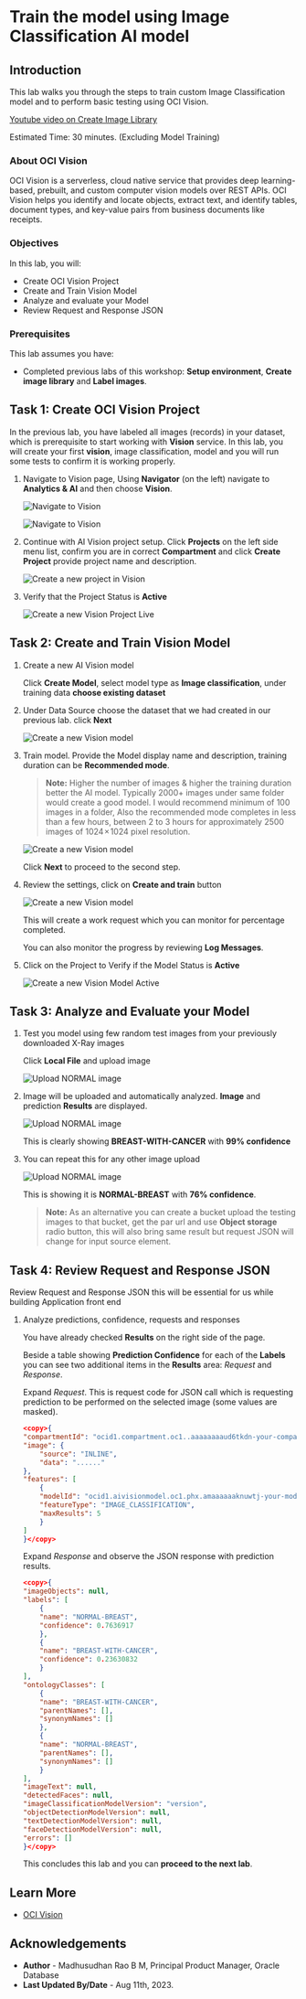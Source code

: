 # Train the model using Image Classification AI model

## Introduction

This lab walks you through the steps to train custom Image Classification model and to perform basic testing using OCI Vision.

[Youtube video on Create Image Library](youtube:Y3xsaFSwRmA:large)

Estimated Time: 30 minutes.  (Excluding Model Training)

### About OCI Vision

OCI Vision is a serverless, cloud native service that provides deep learning-based, prebuilt, and custom computer vision models over REST APIs. OCI Vision helps you identify and locate objects, extract text, and identify tables, document types, and key-value pairs from business documents like receipts.

### Objectives

In this lab, you will:
 
* Create OCI Vision Project
* Create and Train Vision Model
* Analyze and evaluate your Model
* Review Request and Response JSON

### Prerequisites

This lab assumes you have:

* Completed previous labs of this workshop: **Setup environment**, **Create image library** and **Label images**.

## Task 1: Create OCI Vision Project

In the previous lab, you have labeled all images (records) in your dataset, which is prerequisite to start working with **Vision** service. In this lab, you will create your first **vision**, image classification, model and you will run some tests to confirm it is working properly.

1. Navigate to Vision page, Using **Navigator** (on the left) navigate to **Analytics & AI** and then choose **Vision**.

    ![Navigate to Vision](images/navigate-to-vision.png " ")

    ![Navigate to Vision](images/navigate-to-vision-2.png " ")
 
2. Continue with AI Vision project setup. Click **Projects** on the left side menu list, confirm you are in correct **Compartment** and click **Create Project** provide project name and description.

    ![Create a new project in Vision](images/create-bc-project.png " ")

3. Verify that the Project Status is **Active**

    ![Create a new Vision Project Live](images/project-live.png " ")
 
## Task 2: Create and Train Vision Model
 
1. Create a new AI Vision model
 
    Click **Create Model**, select model type as **Image classification**, under training data **choose existing dataset**

2. Under Data Source choose the dataset that we had created in our previous lab. click **Next**

    ![Create a new Vision model](images/select-data.png " ")

3. Train model. Provide the Model display name and description, training duration can be **Recommended mode**. 
    
    > **Note:** Higher the number of images & higher the training duration better the AI model. Typically 2000+ images under same folder would create a good model. I would recommend minimum of 100 images in a folder, Also the recommended mode completes in less than a few hours, between 2 to 3 hours for approximately 2500 images of 1024 × 1024 pixel resolution.  

    ![Create a new Vision model](images/train-model-bc.png " ")

    Click **Next** to proceed to the second step.

4. Review the settings, click on **Create and train** button

    ![Create a new Vision model](images/review-data.png " ")

    This will create a work request which you can monitor for percentage completed.
    
    You can also monitor the progress by reviewing **Log Messages**.

5. Click on the Project to Verify if the Model Status is **Active**

    ![Create a new Vision Model Active](images/model-live-active.png " ")
   
## Task 3: Analyze and Evaluate your Model

1. Test you model using few random test images from your previously downloaded X-Ray images 
 
    Click **Local File** and upload image

    ![Upload NORMAL image](images/bc-review-1.png " ")

2. Image will be uploaded and automatically analyzed. **Image** and prediction **Results** are displayed.  

     ![Upload NORMAL image](images/bc-review-2.png " ")

    This is clearly showing **BREAST\-WITH\-CANCER** with **99% confidence**
  
3. You can repeat this for any other image upload 

    ![Upload NORMAL image](images/bc-review-3.png " ")

    This is showing it is **NORMAL\-BREAST** with **76% confidence**.
 
    > **Note:**  As an alternative you can create a bucket upload the testing images to that bucket, get the par url and use **Object storage** radio button, this will also bring same result but request JSON will change for input source element.
 
## Task 4: Review Request and Response JSON

Review Request and Response JSON this will be essential for us while building Application front end

1. Analyze predictions, confidence, requests and responses

    You have already checked **Results** on the right side of the page. 

    Beside a table showing **Prediction Confidence** for each of the **Labels** you can see two additional items in the **Results** area: *Request* and *Response*.

    Expand *Request*. This is request code for JSON call which is requesting prediction to be performed on the selected image (some values are masked).

    ```json
    <copy>{
    "compartmentId": "ocid1.compartment.oc1..aaaaaaaaud6tkdn-your-comparment-ocid-4viqyneyroixcmj54u32q",
    "image": {
        "source": "INLINE",
        "data": "......"
    },
    "features": [
        {
        "modelId": "ocid1.aivisionmodel.oc1.phx.amaaaaaaknuwtj-your-model-id-yaxywphmazehr5ora75wq",
        "featureType": "IMAGE_CLASSIFICATION",
        "maxResults": 5
        }
    ]
    }</copy>
    ```

    Expand *Response* and observe the JSON response with prediction results.

    ```json
    <copy>{
    "imageObjects": null,
    "labels": [
        {
        "name": "NORMAL-BREAST",
        "confidence": 0.7636917
        },
        {
        "name": "BREAST-WITH-CANCER",
        "confidence": 0.23630832
        }
    ],
    "ontologyClasses": [
        {
        "name": "BREAST-WITH-CANCER",
        "parentNames": [],
        "synonymNames": []
        },
        {
        "name": "NORMAL-BREAST",
        "parentNames": [],
        "synonymNames": []
        }
    ],
    "imageText": null,
    "detectedFaces": null,
    "imageClassificationModelVersion": "version",
    "objectDetectionModelVersion": null,
    "textDetectionModelVersion": null,
    "faceDetectionModelVersion": null,
    "errors": []
    }</copy>
    ```

    This concludes this lab and you can **proceed to the next lab**.

## Learn More

* [OCI Vision](https://docs.oracle.com/en-us/iaas/vision/vision/using/home.htm)

## Acknowledgements

* **Author** - Madhusudhan Rao B M, Principal Product Manager, Oracle Database
* **Last Updated By/Date** - Aug 11th, 2023.